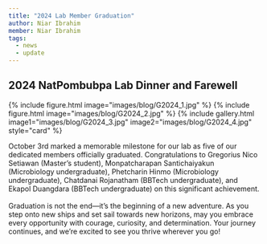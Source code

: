 ```yaml
---
title: "2024 Lab Member Graduation"
author: Niar Ibrahim
member: Niar Ibrahim
tags:
  - news
  - update
---
```


## 2024 NatPombubpa Lab Dinner and Farewell
{%
  include figure.html
  image="images/blog/G2024_1.jpg"
%}
{%
  include figure.html
  image="images/blog/G2024_2.jpg"
%}
{%
  include gallery.html
  image1="images/blog/G2024_3.jpg"
  image2="images/blog/G2024_4.jpg"
  style="card"
%}

October 3rd marked a memorable milestone for our lab as five of our dedicated members officially graduated. Congratulations to Gregorius Nico Setiawan (Master’s student), Monpatcharapan Santichaiyakun (Microbiology undergraduate), Phetcharin Hinmo (Microbiology undergraduate), Chatdanai Rojanatham (BBTech undergraduate), and Ekapol Duangdara (BBTech undergraduate) on this significant achievement. <br>
<br>
Graduation is not the end—it’s the beginning of a new adventure. As you step onto new ships and set sail towards new horizons, may you embrace every opportunity with courage, curiosity, and determination. Your journey continues, and we’re excited to see you thrive wherever you go! 
